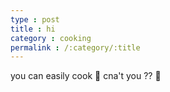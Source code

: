 ```yaml
---
type : post
title : hi
category : cooking
permalink : /:category/:title
---
```


you can easily cook 🍪 cna't you ?? 🚫
